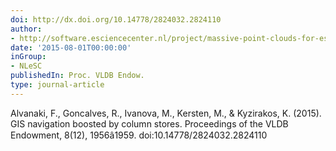 ```yaml
---
doi: http://dx.doi.org/10.14778/2824032.2824110
author:
- http://software.esciencecenter.nl/project/massive-point-clouds-for-esciences
date: '2015-08-01T00:00:00'
inGroup:
- NLeSC
publishedIn: Proc. VLDB Endow.
type: journal-article
---
```

Alvanaki, F., Goncalves, R., Ivanova, M., Kersten, M., & Kyzirakos, K. (2015). GIS navigation boosted by column stores. Proceedings of the VLDB Endowment, 8(12), 1956â1959. doi:10.14778/2824032.2824110

